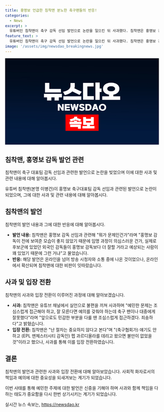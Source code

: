 ```yaml
---
title: 홍명보 언급한 침착맨 분노한 축구팬들의 반응!
categories:
  - News
excerpt: >
  유튜버인 침착맨이 축구 감독 선임 발언으로 논란을 일으킨 뒤 사과했다. 침착맨은 홍명보 감독에 대한 발언을 통해 절차를 무시한 것과 관련된 논란에 대해 앞으로는 민감한 문제에는 조심스럽게 대해야겠다고 밝혔다. 해당 발언은 온라인에서 큰 비판을 받았으며, 이에 대해 침착맨은 축구 관련 논란에는 조심스럽게 다가가야 한다고 사과했다.
feature_text: >
  유튜버인 침착맨이 축구 감독 선임 발언으로 논란을 일으킨 뒤 사과했다. 침착맨은 홍명보 감독에 대한 발언을 통해 절차를 무시한 것과 관련된 논란에 대해 앞으로는 민감한 문제에는 조심스럽게 대해야겠다고 밝혔다. 해당 발언은 온라인에서 큰 비판을 받았으며, 이에 대해 침착맨은 축구 관련 논란에는 조심스럽게 다가가야 한다고 사과했다.
image: '/assets/img/newsdao_breakingnews.jpg'
---
```


<p><img src="/assets/img/newsdao_breakingnews.jpg" alt="firstkoreanews 속보" /></p>

<h2 data-ke-size="size26">침착맨, 홍명보 감독 발언 관련</h2>

<p>침착맨이 축구 대표팀 감독 선임과 관련한 발언으로 논란을 빚었으며 이에 대한 사과 및 관련 내용에 대해 알아봅시다.</p>

<p data-ke-size="size16">유튜버 침착맨(본명 이병건)이 홍명보 축구대표팀 감독 선임과 관련된 발언으로 논란이 되었으며, 그에 대한 사과 및 관련 내용에 대해 알아봅시다.</p>

<h2 data-ke-size="size24">침착맨의 발언</h2>

<p>침착맨의 발언 내용과 그에 대한 반응에 대해 알아봅시다.</p>

<ul>
    <li><b>발언 내용:</b> 침착맨은 홍명보 감독 선임과 관련해 "뭐가 문제인건가"라며 "홍명보 감독이 전에 보여준 모습이 좋지 않았기 때문에 임명 과정이 의심스러운 건가, 실제로 후보군에 있었던 외국인 감독들이 홍명보 감독보다 더 잘할 거라고 예상되는 사람이 꽤 있었기 때문에 그런 거냐"고 물었습니다.</li>
    <li><b>반응:</b> 해당 발언은 온라인을 넘어 방송 시청자와 소통 중에 나온 것이었으나, 온라인에서 확산되며 침착맨에 대한 비판이 잇따랐습니다.</li>
</ul>

<h2 data-ke-size="size24">사과 및 입장 전환</h2>

<p>침착맨의 사과와 입장 전환이 이루어진 과정에 대해 알아보겠습니다.</p>

<ul>
    <li><b>사과:</b> 침착맨은 유튜브 채널에서 실언으로 불편을 끼쳐 사과하며 "예민한 문제는 조심스럽게 접근해야 하고, 잘 모른다면 예의를 갖춰야 하는데 축구 팬이나 대중에게 잘못했다"라며 "앞으로도 민감한 부분을 다룰 땐 조심스럽게 접근하겠다. 죄송하다"고 밝혔습니다. </li>
    <li><b>입장 전환:</b> 침착맨은 "난 절차는 중요하지 않다고 본다"며 "(축구협회가) 얘기도 안 하고 (EPL 맨체스터시티 감독인) 펩 과르디올라를 데리고 왔으면 불만이 없었을 것"이라고 했으나, 사과를 통해 이를 입장 전환하였습니다.</li>
</ul>

<h2 data-ke-size="size24">결론</h2>

<p>침착맨의 발언과 관련한 사과와 입장 전환에 대해 알아보았습니다. 사회적 화자로서의 책임과 예의에 대한 중요성을 되새겨보는 계기가 되었습니다.</p>

<p data-ke-size="size16">이번 사태를 통해 예민한 주제에 대한 발언은 신중을 기해야 하며 사과와 함께 책임을 다하는 태도가 중요함을 다시 한번 상기시키는 계기가 되었습니다. </p>
실시간 뉴스 속보는, <a href="https://newsdao.kr" rel="dofollow">https://newsdao.kr</a>


